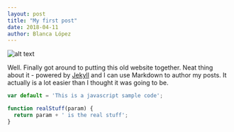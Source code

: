 ```yaml
---
layout: post
title: "My first post"
date: 2018-04-11
author: Blanca López
---
```


![alt text](https://images7.alphacoders.com/411/thumb-1920-411820.jpg "Wallpaper")

Well. Finally got around to putting this old website together. Neat thing about it - powered by [Jekyll](http://jekyllrb.com) and I can use Markdown to author my posts. It actually is a lot easier than I thought it was going to be.

```javascript
var default = 'This is a javascript sample code';

function realStuff(param) {
  return param + ' is the real stuff';
}
```

<script type="text/javascript" src="https://cdnjs.cloudflare.com/ajax/libs/d3/4.13.0/d3.js"></script>
<script>
this.runCode = function() {
  d3.selectAll('pre').style('background-color', '#ddd');
}
</script>